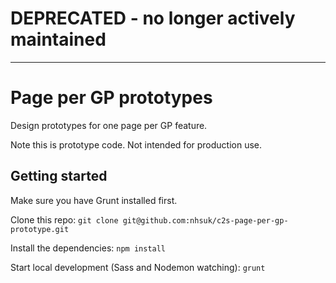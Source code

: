 # DEPRECATED - no longer actively maintained

---

# Page per GP prototypes
Design prototypes for one page per GP feature.

Note this is prototype code. Not intended for production use.

## Getting started
Make sure you have Grunt installed first.

Clone this repo:
`git clone git@github.com:nhsuk/c2s-page-per-gp-prototype.git`

Install the dependencies:
`npm install`

Start local development (Sass and Nodemon watching):
`grunt`
